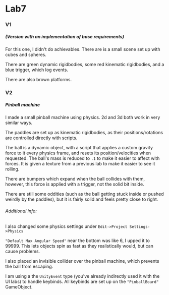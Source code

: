 # Lab7
### V1
##### (Version with an implementation of base requirements)
For this one, I didn't do achievables. There are is a small scene set up with cubes and spheres. 

There are green dynamic rigidbodies, some red kinematic rigidbodies, and a blue trigger, which log events.

There are also brown platforms.

### V2
##### Pinball machine
I made a small pinball machine using physics. 2d and 3d both work in very similar ways.

The paddles are set up as kinematic rigidbodies, as their positions/rotations are controlled directly with scripts.

The ball is a dynamic object, with a script that applies a custom gravity force to it every physics frame, and resets its position/velocities when requested. The ball's mass is reduced to `.1` to make it easier to affect with forces. It is given a texture from a previous lab to make it easier to see it rolling.

There are bumpers which expand when the ball collides with them, however, this force is applied with a trigger, not the solid bit inside.

There are still some oddities (such as the ball getting stuck inside or pushed weirdly by the paddles), but it is fairly solid and feels pretty close to right.

###### Additional info:
I also changed some physics settings under `Edit->Project Settings->Physics`

`"Default Max Angular Speed"` near the bottom was like 6, I upped it to 99999. This lets objects spin as fast as they realistically would, but can cause problems.

I also placed an invisible collider over the pinball machine, which prevents the ball from escaping.

I am using a the `UnityEvent` type (you've already indirectly used it with the UI labs) to handle keybinds. All keybinds are set up on the `"PinballBoard"` GameObject.